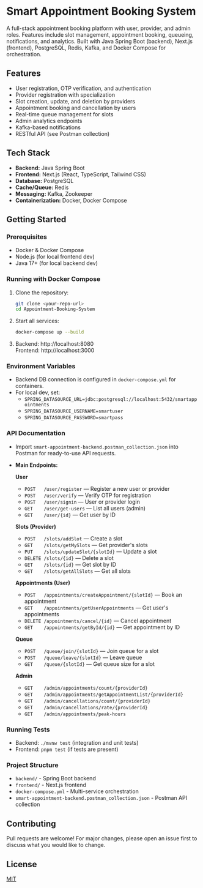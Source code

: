 # Smart Appointment Booking System

A full-stack appointment booking platform with user, provider, and admin roles. Features include slot management, appointment booking, queueing, notifications, and analytics. Built with Java Spring Boot (backend), Next.js (frontend), PostgreSQL, Redis, Kafka, and Docker Compose for orchestration.

## Features
- User registration, OTP verification, and authentication
- Provider registration with specialization
- Slot creation, update, and deletion by providers
- Appointment booking and cancellation by users
- Real-time queue management for slots
- Admin analytics endpoints
- Kafka-based notifications
- RESTful API (see Postman collection)

## Tech Stack
- **Backend:** Java Spring Boot
- **Frontend:** Next.js (React, TypeScript, Tailwind CSS)
- **Database:** PostgreSQL
- **Cache/Queue:** Redis
- **Messaging:** Kafka, Zookeeper
- **Containerization:** Docker, Docker Compose

## Getting Started

### Prerequisites
- Docker & Docker Compose
- Node.js (for local frontend dev)
- Java 17+ (for local backend dev)

### Running with Docker Compose
1. Clone the repository:
   ```sh
   git clone <your-repo-url>
   cd Appointment-Booking-System
   ```
2. Start all services:
   ```sh
   docker-compose up --build
   ```
3. Backend: http://localhost:8080  
   Frontend: http://localhost:3000

### Environment Variables
- Backend DB connection is configured in `docker-compose.yml` for containers.
- For local dev, set:
  - `SPRING_DATASOURCE_URL=jdbc:postgresql://localhost:5432/smartappointments`
  - `SPRING_DATASOURCE_USERNAME=smartuser`
  - `SPRING_DATASOURCE_PASSWORD=smartpass`

### API Documentation
- Import `smart-appointment-backend.postman_collection.json` into Postman for ready-to-use API requests.
- **Main Endpoints:**

  **User**
  - `POST   /user/register` — Register a new user or provider
  - `POST   /user/verify` — Verify OTP for registration
  - `POST   /user/signin` — User or provider login
  - `GET    /user/get-users` — List all users (admin)
  - `GET    /user/{id}` — Get user by ID

  **Slots (Provider)**
  - `POST   /slots/addSlot` — Create a slot
  - `GET    /slots/getMySlots` — Get provider's slots
  - `PUT    /slots/updateSlot/{slotId}` — Update a slot
  - `DELETE /slots/{id}` — Delete a slot
  - `GET    /slots/{id}` — Get slot by ID
  - `GET    /slots/getAllSlots` — Get all slots

  **Appointments (User)**
  - `POST   /appointments/createAppointment/{slotId}` — Book an appointment
  - `GET    /appointments/getUserAppointments` — Get user's appointments
  - `DELETE /appointments/cancel/{id}` — Cancel appointment
  - `GET    /appointments/getById/{id}` — Get appointment by ID

  **Queue**
  - `POST   /queue/join/{slotId}` — Join queue for a slot
  - `POST   /queue/leave/{slotId}` — Leave queue
  - `GET    /queue/{slotId}` — Get queue size for a slot

  **Admin**
  - `GET    /admin/appointments/count/{providerId}`
  - `GET    /admin/appointments/getAppointmentList/{providerId}`
  - `GET    /admin/cancellations/count/{providerId}`
  - `GET    /admin/cancellations/rate/{providerId}`
  - `GET    /admin/appointments/peak-hours`

### Running Tests
- Backend: `./mvnw test` (integration and unit tests)
- Frontend: `pnpm test` (if tests are present)

### Project Structure
- `backend/` - Spring Boot backend
- `frontend/` - Next.js frontend
- `docker-compose.yml` - Multi-service orchestration
- `smart-appointment-backend.postman_collection.json` - Postman API collection

## Contributing
Pull requests are welcome! For major changes, please open an issue first to discuss what you would like to change.

## License
[MIT](LICENSE)
